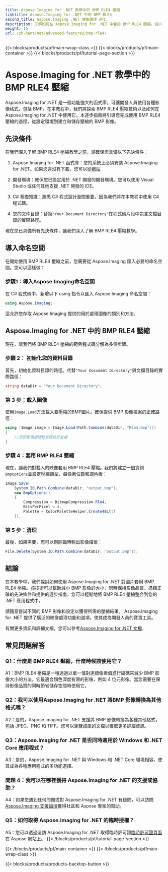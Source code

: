 ```yaml
---
title: Aspose.Imaging for .NET 教學中的 BMP RLE4 壓縮
linktitle: Aspose.Imaging for .NET 中的 BMP RLE4
second_title: Aspose.Imaging .NET 映像處理 API
description: 了解如何在 Aspose.Imaging for .NET 中套用 BMP RLE4 壓縮。減小 BMP 影像大小而不損失品質。
weight: 15
url: /zh-hant/net/advanced-features/bmp-rle4/
---
```


{{< blocks/products/pf/main-wrap-class >}}
{{< blocks/products/pf/main-container >}}
{{< blocks/products/pf/tutorial-page-section >}}

# Aspose.Imaging for .NET 教學中的 BMP RLE4 壓縮

Aspose.Imaging for .NET 是一個功能強大的函式庫，可讓開發人員使用各種影像格式，包括 BMP。在本教程中，我們將探索 BMP RLE4 壓縮技術以及如何在 Aspose.Imaging for .NET 中使用它。本逐步指南將引導您完成使用 BMP RLE4 壓縮的過程，從設定環境到建立和儲存壓縮的 BMP 影像。

## 先決條件

在我們深入了解 BMP RLE4 壓縮教學之前，請確保您具備以下先決條件：

1.  Aspose.Imaging for .NET 函式庫：您的系統上必須安裝 Aspose.Imaging for .NET。如果您還沒有下載，您可以從[網站](https://releases.aspose.com/imaging/net/).

2. 開發環境：確保您已設定用於 .NET 開發的開發環境。您可以使用 Visual Studio 或任何其他支援 .NET 開發的 IDE。

3. C# 基礎知識：熟悉 C# 程式設計至關重要，因為我們將在本教程中使用 C# 程式碼。

4. 您的文件目錄：替換`"Your Document Directory"`在程式碼片段中包含文檔目錄的實際路徑。

現在您已具備所有先決條件，讓我們深入了解 BMP RLE4 壓縮教學。

## 導入命名空間

在開始使用 BMP RLE4 壓縮之前，您需要從 Aspose.Imaging 匯入必要的命名空間。您可以這樣做：

### 步驟1：導入Aspose.Imaging命名空間

在 C# 程式碼中，新增以下 using 指令以匯入 Aspose.Imaging 命名空間：

```csharp
using Aspose.Imaging;
```

這允許您存取 Aspose.Imaging 提供的用於處理圖像的類別和方法。

## Aspose.Imaging for .NET 中的 BMP RLE4 壓縮

現在，讓我們將 BMP RLE4 壓縮的範例程式碼分解為多個步驟。

### 步驟 2： 初始化您的資料目錄

首先，初始化資料目錄的路徑。代替`"Your Document Directory"`與文檔目錄的實際路徑：

```csharp
string dataDir = "Your Document Directory";
```

### 第 3 步：載入圖像

使用`Image.Load`方法載入要壓縮的BMP圖片。確保提供 BMP 影像檔案的正確路徑：

```csharp
using (Image image = Image.Load(Path.Combine(dataDir, "Rle4.bmp")))
{
    //您的影像處理程式碼位於此處
}
```

### 步驟 4：套用 BMP RLE4 壓縮

現在，讓我們對載入的映像套用 BMP RLE4 壓縮。我們將建立一個實例`BmpOptions`並設定壓縮類型、每像素位數和調色板：

```csharp
image.Save(
    System.IO.Path.Combine(dataDir, "output.bmp"),
    new BmpOptions()
    {
        Compression = BitmapCompression.Rle4,
        BitsPerPixel = 4,
        Palette = ColorPaletteHelper.Create4Bit()
    });
```

### 第 5 步：清理

最後，如果需要，您可以刪除臨時輸出影像檔案：

```csharp
File.Delete(System.IO.Path.Combine(dataDir, "output.bmp"));
```

## 結論

在本教學中，我們探討如何使用 Aspose.Imaging for .NET 對圖片套用 BMP RLE4 壓縮。該技術可以幫助減小 BMP 影像的大小，同時保持影像品質。憑藉正確的先決條件和提供的逐步指南，您可以輕鬆地將 BMP RLE4 壓縮整合到您的 .NET 應用程式中。

請隨意嘗試不同的 BMP 影像和設定以獲得所需的壓縮結果。 Aspose.Imaging for .NET 提供了廣泛的映像處理功能和選項，使其成為開發人員的寶貴工具。

有關更多資訊和詳細文檔，您可以參考[Aspose.Imaging for .NET 文檔](https://reference.aspose.com/imaging/net/).

## 常見問題解答

### Q1：什麼是 BMP RLE4 壓縮，什麼時候該使用它？

A1：BMP RLE4 壓縮是一種透過以單一值對連續像素值進行編碼來減少 BMP 影像大小的方法。它最適合顏色深度有限的影像，例如 4 位元影像。當您需要在保持影像品質的同時節省儲存空間時使用它。

### Q2：我可以使用Aspose.Imaging for .NET 將BMP 影像轉換為其他格式嗎？

A2：是的，Aspose.Imaging for .NET 支援將 BMP 影像轉換為各種其他格式，包括 JPEG、PNG 和 TIFF。您可以瀏覽該庫的文檔以獲取更多詳細資訊。

### Q3：Aspose.Imaging for .NET 是否同時適用於 Windows 和 .NET Core 應用程式？

A3：是的，Aspose.Imaging for .NET 與 Windows 和 .NET Core 環境相容，使其成為各種應用程式的多功能選擇。

### 問題 4：我可以在哪裡獲得 Aspose.Imaging for .NET 的支援或協助？

 A4：如果您遇到任何問題或對 Aspose.Imaging for .NET 有疑問，可以訪問[Aspose.Imaging 支援論壇](https://forum.aspose.com/)獲得社區和 Aspose 專家的幫助。

### Q5：如何取得 Aspose.Imaging for .NET 的臨時授權？

 A5：您可以透過造訪 Aspose.Imaging for .NET 取得臨時許可證[臨時許可證頁面](https://purchase.aspose.com/temporary-license/)在 Aspose 網站上。
{{< /blocks/products/pf/tutorial-page-section >}}

{{< /blocks/products/pf/main-container >}}
{{< /blocks/products/pf/main-wrap-class >}}

{{< blocks/products/products-backtop-button >}}

